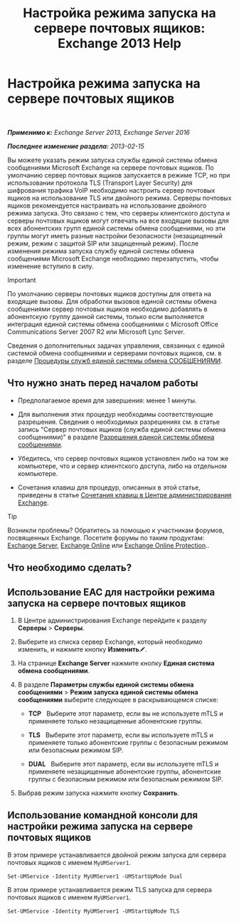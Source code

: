 ﻿---
title: 'Настройка режима запуска на сервере почтовых ящиков: Exchange 2013 Help'
TOCTitle: Настройка режима запуска на сервере почтовых ящиков
ms:assetid: 4457d6a0-52bd-4269-8cb5-d34d7fe9bfc3
ms:mtpsurl: https://technet.microsoft.com/ru-ru/library/Ee423544(v=EXCHG.150)
ms:contentKeyID: 50556398
ms.date: 04/30/2018
mtps_version: v=EXCHG.150
ms.translationtype: HT
---

# Настройка режима запуска на сервере почтовых ящиков

 

_**Применимо к:** Exchange Server 2013, Exchange Server 2016_

_**Последнее изменение раздела:** 2013-02-15_

Вы можете указать режим запуска службы единой системы обмена сообщениями Microsoft Exchange на сервере почтовых ящиков. По умолчанию сервер почтовых ящиков запускается в режиме TCP, но при использовании протокола TLS (Transport Layer Security) для шифрования трафика VoIP необходимо настроить сервер почтовых ящиков на использование TLS или двойного режима. Серверы почтовых ящиков рекомендуется настраивать на использование двойного режима запуска. Это связано с тем, что серверы клиентского доступа и серверы почтовых ящиков могут отвечать на все входящие вызовы для всех абонентских групп единой системы обмена сообщениями, но эти группы могут иметь разные настройки безопасности (незащищенный режим, режим с защитой SIP или защищенный режим). После изменения режима запуска службу единой системы обмена сообщениями Microsoft Exchange необходимо перезапустить, чтобы изменение вступило в силу.

> [!IMPORTANT]  
> По умолчанию серверы почтовых ящиков доступны для ответа на входящие вызовы. Для обработки вызовов единой системы обмена сообщениями сервер почтовых ящиков необходимо добавлять в абонентскую группу данной системы, только если выполняется интеграция единой системы обмена сообщениями с Microsoft Office Communications Server 2007 R2 или Microsoft Lync Server.


Сведения о дополнительных задачах управления, связанных с единой системой обмена сообщениями и серверами почтовых ящиков, см. в разделе [Процедуры служб единой системы обмена СООБЩЕНИЯМИ](um-services-procedures-exchange-2013-help.md).

## Что нужно знать перед началом работы

  - Предполагаемое время для завершения: менее 1 минуты.

  - Для выполнения этих процедур необходимы соответствующие разрешения. Сведения о необходимых разрешениях см. в статье запись "Сервер почтовых ящиков (служба единой системы обмена сообщениями)" в разделе [Разрешения единой системы обмена сообщениями](unified-messaging-permissions-exchange-2013-help.md).

  - Убедитесь, что сервер почтовых ящиков установлен либо на том же компьютере, что и сервер клиентского доступа, либо на отдельном компьютере.

  - Сочетания клавиш для процедур, описанных в этой статье, приведены в статье [Сочетания клавиш в Центре администрирования Exchange](keyboard-shortcuts-in-the-exchange-admin-center-exchange-online-protection-help.md).

> [!TIP]  
> Возникли проблемы? Обратитесь за помощью к участникам форумов, посвященных Exchange. Посетите форумы по таким продуктам: <a href="https://go.microsoft.com/fwlink/p/?linkid=60612">Exchange Server</a>, <a href="https://go.microsoft.com/fwlink/p/?linkid=267542">Exchange Online</a> или <a href="https://go.microsoft.com/fwlink/p/?linkid=285351">Exchange Online Protection</a>..


## Что необходимо сделать?

## Использование EAC для настройки режима запуска на сервере почтовых ящиков

1.  В Центре администрирования Exchange перейдите к разделу **Серверы** \> **Серверы**.

2.  Выберите из списка сервер Exchange, который необходимо изменить, и нажмите кнопку **Изменить**![Значок редактирования](images/Bb124582.6f53ccb2-1f13-4c02-bea0-30690e6ea71d(EXCHG.150).gif "Значок редактирования").

3.  На странице **Exchange Server** нажмите кнопку **Единая система обмена сообщениями**.

4.  В разделе **Параметры службы единой системы обмена сообщениями** \> **Режим запуска единой системы обмена сообщениями** выберите следующее в раскрывающемся списке:
    
      - **TCP**   Выберите этот параметр, если вы не используете mTLS и применяете только незащищенные абонентские группы.
    
      - **TLS**   Выберите этот параметр, если вы используете mTLS и применяете только абонентские группы с безопасным режимом или безопасным режимом SIP.
    
      - **DUAL**   Выберите этот параметр, если вы используете mTLS и применяете незащищенные абонентские группы, абонентские группы с безопасным режимом или безопасным режимом SIP.

5.  Выбрав режим запуска нажмите кнопку **Сохранить**.

## Использование командной консоли для настройки режима запуска на сервере почтовых ящиков

В этом примере устанавливается двойной режим запуска для сервера почтовых ящиков с именем `MyUMServer1`.

    Set-UMService -Identity MyUMServer1 -UMStartUpMode Dual

В этом примере устанавливается режим TLS запуска для сервера почтовых ящиков с именем `MyUMServer1`.

    Set-UMService -Identity MyUMServer1 -UMStartUpMode TLS

